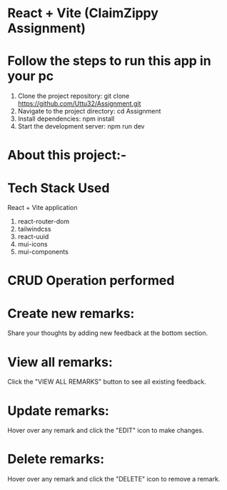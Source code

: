 # React + Vite (ClaimZippy Assignment) 

# Follow the steps to run this app in your pc
1. Clone the project repository:
        git clone https://github.com/Uttu32/Assignment.git
2. Navigate to the project directory:
        cd Assignment
3. Install dependencies:
        npm install
4. Start the development server:
        npm run dev

# About this project:- 
# Tech Stack Used 
React + Vite application
1. react-router-dom
2. tailwindcss
3. react-uuid
4. mui-icons 
5. mui-components 

# CRUD Operation performed

# Create new remarks: 
Share your thoughts by adding new feedback at the bottom section.
# View all remarks: 
Click the "VIEW ALL REMARKS" button to see all existing feedback.
# Update remarks:
 Hover over any remark and click the "EDIT" icon to make changes.
 # Delete remarks: 
 Hover over any remark and click the "DELETE" icon to remove a remark.